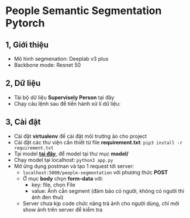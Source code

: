 # People Semantic Segmentation Pytorch
## 1, Giới thiệu
-   Mô hình segmenation: Deeplab v3 plus
-   Backbone mode: Resnet 50
## 2, Dữ liệu
- Tài bộ dữ liệu **Supervisely Person** tại đây 
- Chạy câu lệnh sau để tiến hành xử lí dữ liệu: 
## 3, Cài đặt 
- Cài đặt **virtualenv** để cài đặt môi trường ảo cho project 
- Cài đặt các thư viện cần thiết từ file **requirement.txt**: ```pip3 install -r requirement.txt```
- Tại model [**tại đây**](https://drive.google.com/open?id=1oeYMHdqIVlxGAkRAe7b3UwS0KdcRCZ2Y), để model tại thư mục **model/**
- Chạy model tại localhost: ```python3 app.py```
- Mở ứng dụng postman và tạo 1 request tới server: 
	+ ```localhost:5000/people-segmentation``` với phương thức **POST**
	+ Ở mục **body** chọn **form-data** với:
		* key: file, chọn File
		* value: Ảnh cần segment (đảm bảo có người, không có người thì ảnh đen thui)
	+ Server chưa kịp code chức năng trả ảnh cho người dùng, chỉ mới show ảnh trên server để kiểm tra